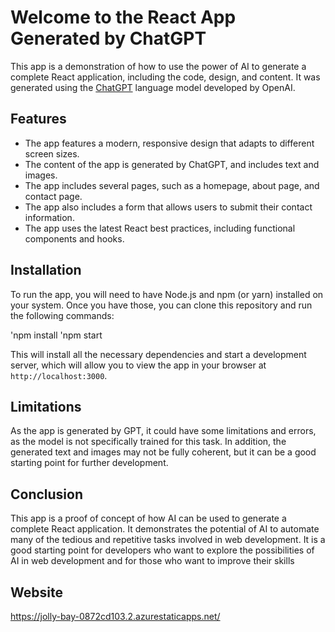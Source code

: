 # Welcome to the React App Generated by ChatGPT

This app is a demonstration of how to use the power of AI to generate a complete React application, including the code, design, and content. It was generated using the [ChatGPT](https://openai.com/docs/models/gpt/) language model developed by OpenAI.

## Features

- The app features a modern, responsive design that adapts to different screen sizes.
- The content of the app is generated by ChatGPT, and includes text and images.
- The app includes several pages, such as a homepage, about page, and contact page.
- The app also includes a form that allows users to submit their contact information.
- The app uses the latest React best practices, including functional components and hooks.

## Installation

To run the app, you will need to have Node.js and npm (or yarn) installed on your system. Once you have those, you can clone this repository and run the following commands:

'npm install
'npm start


This will install all the necessary dependencies and start a development server, which will allow you to view the app in your browser at `http://localhost:3000`.

## Limitations

As the app is generated by GPT, it could have some limitations and errors, as the model is not specifically trained for this task. In addition, the generated text and images may not be fully coherent, but it can be a good starting point for further development.

## Conclusion

This app is a proof of concept of how AI can be used to generate a complete React application. It demonstrates the potential of AI to automate many of the tedious and repetitive tasks involved in web development. It is a good starting point for developers who want to explore the possibilities of AI in web development and for those who want to improve their skills

## Website

https://jolly-bay-0872cd103.2.azurestaticapps.net/
